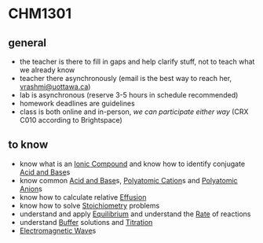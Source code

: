 # CHM1301

## general

- the teacher is there to fill in gaps and help clarify stuff, not to teach what we already know
- teacher there asynchronously (email is the best way to reach her, vrashmi@uottawa.ca)
- lab is asynchronous (reserve 3-5 hours in schedule recommended)
- homework deadlines are guidelines
- class is both online and in-person, *we can participate either way* (CRX C010 according to Brightspace)

## to know

- know what is an [Ionic Compound](Ionic%20Compound%203e249c4c15b44fe6a67d0ef692af5884.md) and know how to identify conjugate [Acid and Base](Acid%20and%20Base%207f0756ab520442c597b197155fa4062c.md)s
- know common [Acid and Base](Acid%20and%20Base%207f0756ab520442c597b197155fa4062c.md)s, [Polyatomic Cation](Polyatomic%20Cation%20dc6bfa2a484245a6bcbf512f7c3d123c.md)s and [Polyatomic Anion](Polyatomic%20Anion%200d435352f0e649f2bbe250a0b6004c48.md)s
- know how to calculate relative [Effusion](Effusion%209fa4e2e8321a4031ac340106edb2fdf4.md)
- know how to solve [Stoichiometry](Stoichiometry%20a398038171b54bd2ab9fe08da84b4c32.md) problems
- understand and apply [Equilibrium](Equilibrium%20a8f9599f4a064c8b9f37ae20f90835c3.md) and understand the [Rate](Rate%2015b549be89df4681b668a5c52d129a36.md) of reactions
- understand [Buffer](Buffer%202b4195d93d3f49e9a749dfc58749802e.md) solutions and [Titration](Titration%20762f62478e8d40cd9b3d37618e0d5aa2.md)
- [Electromagnetic Wave](Electromagnetic%20Wave%209c989526af244e4f8d22ec72c535a026.md)s